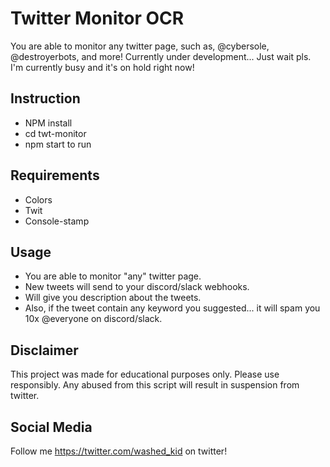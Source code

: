 # Twitter Monitor OCR

You are able to monitor any twitter page, such as, @cybersole, @destroyerbots, and more!
Currently under development... Just wait pls. I'm currently busy and it's on hold right now!

## Instruction

- NPM install
- cd twt-monitor
- npm start to run

## Requirements

- Colors
- Twit
- Console-stamp

## Usage

- You are able to monitor "any" twitter page.
- New tweets will send to your discord/slack webhooks.
- Will give you description about the tweets.
- Also, if the tweet contain any keyword you suggested... it will spam you 10x @everyone on discord/slack.

## Disclaimer

This project was made for educational purposes only. Please use responsibly. Any abused from this script will result in suspension from twitter.

## Social Media

Follow me https://twitter.com/washed_kid on twitter!
